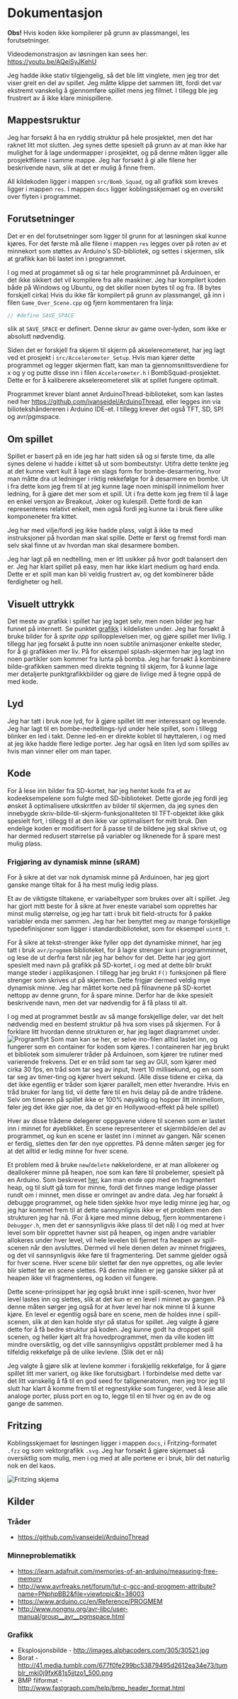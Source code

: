 # Dokumentasjon
**Obs!** Hvis koden ikke kompilerer på grunn av plassmangel, les forutsetninger.

Videodemonstrasjon av løsningen kan sees her: https://youtu.be/AQeiSyJKehU

Jeg hadde ikke stativ tilgjengelig, så det ble litt vinglete, men jeg tror det viser greit en del av spillet. Jeg måtte klippe det sammen litt, fordi det var ekstremt vanskelig å gjennomføre spillet mens jeg filmet. I tillegg ble jeg frustrert av å ikke klare minispillene.

## Mappestsruktur
Jeg har forsøkt å ha en ryddig struktur på hele prosjektet, men det har raknet litt mot slutten. Jeg synes dette spesielt på grunn av at man ikke har mulighet for å lage undermapper i prosjektet, og på denne måten ligger alle prosjektfilene i samme mappe. Jeg har forsøkt å gi alle filene her beskrivende navn, slik at det er mulig å finne frem.

All kildekoden ligger i mappen `src/Bomb_Squad`, og all grafikk som kreves ligger i mappen `res`. I mappen `docs` ligger koblingsskjemaet og en oversikt over flyten i programmet.

## Forutsetninger
Det er en del forutsetninger som ligger til grunn for at løsningen skal kunne kjøres. For det første må alle filene i mappen `res` legges over på roten av et minnekort som støttes av Arduino's SD-bibliotek, og settes i skjermen, slik at grafikk kan bli lastet inn i programmet.

I og med at progammet så og si tar hele programminnet på Arduinoen, er det ikke sikkert det vil kompilere fra alle maskiner. Jeg har kompilert koden både på Windows og Ubuntu, og det skiller noen bytes til og fra. (8 bytes forskjell cirka) Hvis du ikke får kompilert på grunn av plassmangel, gå inn i filen `Game_Over_Scene.cpp` og fjern kommentaren fra linja:
```cpp
// #define SAVE_SPACE
```
slik at `SAVE_SPACE` er definert. Denne skrur av game over-lyden, som ikke er absolutt nødvendig.

Siden det er forskjell fra skjerm til skjerm på akselereometeret, har jeg lagt ved et prosjekt i `src/Accelerometer_Setup`. Hvis man kjører dette programmet og legger skjermen flatt, kan man ta gjennomsnittsverdiene for x og y og putte disse inn i filen `Accelerometer.h` i BombSquad-prosjektet. Dette er for å kaliberere akselereometeret slik at spillet fungere optimalt.

Programmet krever blant annet ArduinoThread-biblioteket, som kan lastes ned her https://github.com/ivanseidel/ArduinoThread, eller legges inn via biliotekshåndereren i Arduino IDE-et. I tillegg krever det også TFT, SD, SPI og avr/pgmspace.

## Om spillet
Spillet er basert på en ide jeg har hatt siden så og si første time, da alle synes delene vi hadde i kittet så ut som bombeutstyr. Utifra dette tenkte jeg at det kunne vært kult å lage en slags form for bombe-desarmering, hvor man måtte dra ut ledninger i riktig rekkefølge for å desarmere en bombe. Ut i fra dette kom jeg frem til at jeg kunne lage noen minispill innimellom hver ledning, for å gjøre det mer som et spill. Ut i fra dette kom jeg frem til å lage en enkel versjon av Breakout, Joker og kulespill. Dette fordi de kan representeres relativt enkelt, men også fordi jeg kunne ta i bruk flere ulike komponeneter fra kittet.

Jeg har med vilje/fordi jeg ikke hadde plass, valgt å ikke ta med instruksjoner på hvordan man skal spille. Dette er først og fremst fordi man selv skal finne ut av hvordan man skal desarmere bomben.

Jeg har lagt på en nedtelling, men er litt usikker på hvor godt balansert den er. Jeg har klart spillet på easy, men har ikke klart medium og hard enda. Dette er et spill man kan bli veldig frustrert av, og det kombinerer både ferdigheter og hell.

## Visuelt uttrykk
Det meste av grafikk i spillet har jeg laget selv, men noen bilder jeg har funnet på internett. Se punktet [grafikk](#grafikk) i kildelisten under. Jeg har forsøkt å bruke bilder for å *sprite opp* spillopplevelsen mer, og gjøre spillet mer livlig. I tillegg har jeg forsøkt å putte inn noen subtile animasjoner enkelte steder, for å gi grafikken mer liv. På for eksempel splash-skjermen har jeg lagt inn noen partikler som kommer fra lunta på bomba. Jeg har forsøkt å kombinere bilde-grafikken sammen med direkte tegning til skjerm, for å kunne lage mer detaljerte punktgrafikkbilder og gjøre de livlige med å tegne oppå de med kode.

## Lyd
Jeg har tatt i bruk noe lyd, for å gjøre spillet litt mer interessant og levende. Jeg har lagt til en bombe-nedtellings-lyd under hele spillet, som i tillegg blinker en led i takt. Denne led-en er direkte koblet til høyttaleren, i og med at jeg ikke hadde flere ledige porter. Jeg har også en liten lyd som spilles av hvis man vinner eller om man taper.

## Kode
For å lese inn bilder fra SD-kortet, har jeg hentet kode fra et av kodeeksempelene som fulgte med SD-biblioteket. Dette gjorde jeg fordi jeg ønsket å optimalisere utkskritfen av bilder til skjermen, da jeg synes den innebygde skriv-bilde-til-skjerm-funksjonaliteten til TFT-objektet ikke gikk spesielt fort, i tillegg til at den ikke var optimalisert for mitt bruk. Den endelige koden er modifisert for å passe til de bildene jeg skal skrive ut, og har dermed redusert størrelse på variabler og liknenede for å spare mest mulig plass.

### Frigjøring av dynamisk minne (sRAM)
For å sikre at det var nok dynamisk minne på Arduinoen, har jeg gjort ganske mange tiltak for å ha mest mulig ledig plass.

Et av de viktigste tiltakene, er variabeltyper som brukes over alt i spillet. Jeg har gjort mitt beste for å sikre at hver eneste variabel som opprettes har minst mulig størrelse, og jeg har tatt i bruk bit field-structs for å pakke variabler enda mer sammen. Jeg har her benyttet meg av mange forskjellige typedefinisjoner som ligger i standardbiblioteket, som for eksempel `uint8_t`.

For å sikre at tekst-strenger ikke fyller opp det dynamiske minnet, har jeg tatt i bruk `avr/progmem` biblioteket, for å lagre strenger kun i programminnet, og lese de ut derfra først når jeg har behov for det. Dette har jeg gjort spesielt med navn på grafikk på SD-kortet, i og med at dette blir brukt mange steder i applikasjonen. I tillegg har jeg brukt `F()` funksjonen på flere strenger som skrives ut på skjermen. Dette frigjør dermed veldig mye dynamisk minne. Jeg har måttet korte ned på filnavnene på SD-kortet nettopp av denne grunn, for å spare minne. Derfor har de ikke spesielt beskrivende navn, men det var nødvendig for å få plass til alt.

I og med at programmet består av så mange forskjellige deler, var det helt nødvendig med en bestemt struktur på hva som vises på skjermen. For å forklare litt hvordan denne strukturen er, har jeg laget diagrammet under.
![Programflyt](./docs/flow.svg)
Som man kan se her, er selve ino-filen alltid lastet inn, og fungerer som en container for koden som kjøres. I containeren har jeg brukt et bibliotek som simulerer tråder på Arduinoen, som kjører tre rutiner med varierende frekvens. Det er en tråd som tar seg av GUI, som kjører med cirka 30 fps, en tråd som tar seg av input, hvert 10 millisekund, og en som tar seg av timer-ting og kjører hvert sekund. (Alle disse tidene er cirka, da det ikke egentlig er tråder som kjører parallelt, men etter hverandre. Hvis en tråd bruker for lang tid, vil dette føre til en hvis delay på de andre trådene. Selv om timeren på spillet ikke er 100% nøyaktig og hopper litt innimellom, føler jeg det ikke gjør noe, da det gir en Hollywood-effekt på hele spillet)

Hver av disse trådene delegerer oppgavene videre til scenen som er lastet inn i minnet for øyeblikket. En scene representerer et skjermbilde/en del av programmet, og kun en scene er lastet inn i minnet av gangen. Når scenen er ferdig, slettes den før den nye opprettes. På denne måten sørger jeg for at det alltid er ledig minne for hver scene.

Et problem med å bruke `new`/`delete` nøkkelordene, er at man allokerer og deallokerer minne på heapen, noe som kan føre til probelemer, spesielt på en Arduino. Som beskrevet [her](https://learn.adafruit.com/memories-of-an-arduino?view=all#solving-memory-problems), kan man ende opp med en fragmentert heap, og til slutt gå tom for minne, fordi det finnes mange ledige plasser rundt om i minnet, men disse er omringet av andre data. Jeg har forsøkt å debugge programmet, og hele tiden sjekke hvor mye ledig minne jeg har, og jeg har kommet frem til at dette sannsynligvis ikke er et problem men den strukturen jeg har nå. (For å kjøre med minne debug, fjern kommentarene i `Debugger.h`, men det er sannsynligvis ikke plass til det nå) I og med at hver level som blir opprettet havner sist på heapen, og ingen andre variabler allokeres under hver level, vil hele levelen bli fjernet fra heapen av spill-scenen når den avsluttes. Dermed vil hele denen delen av minnet frigjøres, og det vil sannsynligvis ikke føre til fragmentering. Det samme gjelder også for hver scene. Hver scene blir slettet før den nye opprettes, og alle levler blir slettet før en scene slettes. På denne måten er jeg ganske sikker på at heapen ikke vil fragmenteres, og koden vil fungere.

Dette scene-prinsippet har jeg også brukt inne i spill-scenen, hvor hver level lastes inn og slettes, slik at det kun er en level i minnet av gangen. På denne måten sørger jeg også for at hver level har nok minne til å kunne kjøre. En level er egentlig også bare en scene, men de holdes inne i spill-scenen, slik at den kan holde styr på status for spillet. Jeg valgte å gjøre dette for å få bedre struktur på koden. Jeg kunne godt ha droppet spill scenen, og heller kjørt alt fra hovedprogrammet, men da ville koden litt mindre oversiktlig, og det ville sannsynligivs oppstått problemer med å ha tilfeldig rekkefølge på de ulike levlene. (Slik det er nå)

Jeg valgte å gjøre slik at levlene kommer i forskjellig rekkefølge, for å gjøre spillet litt mer variert, og ikke like forutsigbart. I forbindelse med dette var det litt vanskelig å få til en god seed for tallgeneratoren, men jeg tror jeg til slutt har klart å komme frem til et regnestykke som fungerer, ved å lese alle analoge porter, pluss port en og to, legge til en til hver og en av de og gange de sammen.

## Fritzing
Koblingsskjemaet for løsningen ligger i mappen `docs`, i Fritzing-formatet `.fzz` og som vektorgrafikk `.svg`. Jeg har forsøkt å gjøre skjemaet så oversiktlig som mulig, men i og med at alle portene er i bruk, blir det naturlig nok en del kaos.

![Fritzing skjema](./docs/schematic.svg)

## Kilder
### Tråder
- https://github.com/ivanseidel/ArduinoThread

### Minneproblematikk
- https://learn.adafruit.com/memories-of-an-arduino/measuring-free-memory
- http://www.avrfreaks.net/forum/tut-c-gcc-and-progmem-attribute?name=PNphpBB2&file=viewtopic&t=38003
- https://www.arduino.cc/en/Reference/PROGMEM
- http://www.nongnu.org/avr-libc/user-manual/group__avr__pgmspace.html

### Grafikk
- Eksplosjonsbilde - http://images.alphacoders.com/305/30521.jpg
- Borat - http://41.media.tumblr.com/677f0fe299bc53879495d2612ea34e73/tumblr_mki0j9fxK81s5jjtzo1_500.png
- BMP filformat - http://www.fastgraph.com/help/bmp_header_format.html
